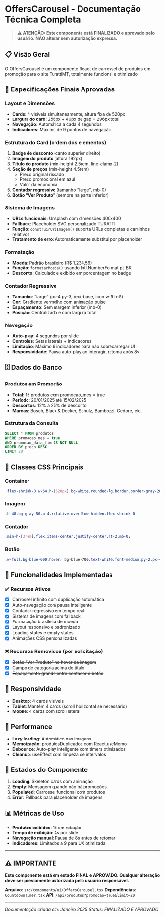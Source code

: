 # OffersCarousel - Documentação Técnica Completa

> **⚠️ ATENÇÃO: Este componente está FINALIZADO e aprovado pelo usuário. NÃO alterar sem autorização expressa.**

## 📋 Visão Geral

O OffersCarousel é um componente React de carrossel de produtos em promoção para o site TurattiMT, totalmente funcional e otimizado.

## 🎯 Especificações Finais Aprovadas

### Layout e Dimensões

- **Cards**: 4 visíveis simultaneamente, altura fixa de 520px
- **Largura do card**: 256px + 40px de gap = 296px total
- **Navegação**: Automática a cada 4 segundos
- **Indicadores**: Máximo de 9 pontos de navegação

### Estrutura do Card (ordem dos elementos)

1. **Badge de desconto** (canto superior direito)
2. **Imagem do produto** (altura 192px)
3. **Título do produto** (min-height 2.5rem, line-clamp-2)
4. **Seção de preços** (min-height 4.5rem)
   - Preço original riscado
   - Preço promocional em azul
   - Valor da economia
5. **Contador regressivo** (tamanho "large", mb-0)
6. **Botão "Ver Produto"** (sempre na parte inferior)

### Sistema de Imagens

- **URLs funcionais**: Unsplash com dimensões 400x400
- **Fallback**: Placeholder SVG personalizado TURATTI
- **Função**: `construirUrlImagem()` suporta URLs completas e caminhos relativos
- **Tratamento de erro**: Automaticamente substitui por placeholder

### Formatação

- **Moeda**: Padrão brasileiro (R$ 1.234,56)
- **Função**: `formatarMoeda()` usando Intl.NumberFormat pt-BR
- **Desconto**: Calculado e exibido em porcentagem no badge

### Contador Regressivo

- **Tamanho**: "large" (px-4 py-3, text-base, icon w-5 h-5)
- **Cor**: Gradiente vermelho com animação pulse
- **Espaçamento**: Sem margem inferior (mb-0)
- **Posição**: Centralizado e com largura total

### Navegação

- **Auto-play**: 4 segundos por slide
- **Controles**: Setas laterais + indicadores
- **Limitação**: Máximo 9 indicadores para não sobrecarregar UI
- **Responsividade**: Pausa auto-play ao interagir, retoma após 8s

## 🗄️ Dados do Banco

### Produtos em Promoção

- **Total**: 15 produtos com promocao_mes = true
- **Período**: 20/01/2025 até 15/02/2025
- **Descontos**: 12% a 25% de desconto
- **Marcas**: Bosch, Black & Decker, Schulz, Bambozzi, Gedore, etc.

### Estrutura da Consulta

```sql
SELECT * FROM produtos
WHERE promocao_mes = true
AND promocao_data_fim IS NOT NULL
ORDER BY preco DESC
LIMIT 20
```

## 🎨 Classes CSS Principais

### Container

```css
.flex-shrink-0.w-64.h-[520px].bg-white.rounded-lg.border.border-gray-200;
```

### Imagem

```css
.h-48.bg-gray-50.p-4.relative.overflow-hidden.flex-shrink-0
```

### Contador

```css
.min-h-[3rem].flex.items-center.justify-center.mt-2.mb-0;
```

### Botão

```css
.w-full.bg-blue-600.hover: bg-blue-700.text-white.font-medium.py-2.px-4.rounded-lg;
```

## 🔧 Funcionalidades Implementadas

### ✅ Recursos Ativos

- [x] Carrossel infinito com duplicação automática
- [x] Auto-navegação com pausa inteligente
- [x] Contador regressivo em tempo real
- [x] Sistema de imagens com fallback
- [x] Formatação brasileira de moeda
- [x] Layout responsivo e padronizado
- [x] Loading states e empty states
- [x] Animações CSS personalizadas

### ❌ Recursos Removidos (por solicitação)

- [x] ~~Botão "Ver Produto" no hover da imagem~~
- [x] ~~Campo de categoria acima do título~~
- [x] ~~Espaçamento grande entre contador e botão~~

## 📱 Responsividade

- **Desktop**: 4 cards visíveis
- **Tablet**: Mantém 4 cards (scroll horizontal se necessário)
- **Mobile**: 4 cards com scroll lateral

## 🚀 Performance

- **Lazy loading**: Automático nas imagens
- **Memoização**: produtosDuplicados com React.useMemo
- **Debounce**: Auto-play inteligente com timers otimizados
- **Cleanup**: useEffect com limpeza de intervalos

## 🔄 Estados do Componente

1. **Loading**: Skeleton cards com animação
2. **Empty**: Mensagem quando não há promoções
3. **Populated**: Carrossel funcional com produtos
4. **Error**: Fallback para placeholder de imagens

## 📊 Métricas de Uso

- **Produtos exibidos**: 15 em rotação
- **Tempo de exibição**: 4s por slide
- **Navegação manual**: Pausa de 8s antes de retomar
- **Indicadores**: Limitados a 9 para UX otimizada

---

## ⚠️ IMPORTANTE

**Este componente está em estado FINAL e APROVADO. Qualquer alteração deve ser previamente autorizada pelo usuário responsável.**

**Arquivo**: `src/components/ui/OffersCarousel.tsx`
**Dependências**: `CountdownTimer.tsx`
**API**: `/api/produtos?promocao=true&limit=20`

---

_Documentação criada em: Janeiro 2025_
_Status: FINALIZADO E APROVADO_
